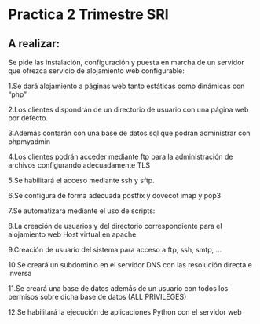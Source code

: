 # Practica 2 Trimestre SRI
## A realizar:
Se pide las instalación, configuración y puesta en marcha de un servidor que ofrezca servicio de alojamiento web configurable:

1.Se dará alojamiento a páginas web tanto estáticas como dinámicas con “php”

2.Los clientes dispondrán de un directorio de usuario con una página web por defecto. 

3.Además contarán con una base de datos sql que podrán administrar con phpmyadmin

4.Los clientes podrán acceder mediante ftp para la administración de archivos configurando adecuadamente TLS

5.Se habilitará el acceso mediante ssh y sftp. 

6.Se configura de forma adecuada postfix y dovecot imap y pop3

7.Se automatizará mediante el uso de scripts: 

8.La creación de usuarios y del directorio correspondiente para el alojamiento web 
Host virtual en apache

9.Creación de usuario del sistema para acceso a ftp, ssh, smtp, …

10.Se creará un subdominio en el servidor DNS con las resolución directa e inversa

11.Se creará una base de datos además de un usuario con todos los permisos sobre dicha base de datos (ALL PRIVILEGES)

12.Se habilitará la ejecución de aplicaciones Python con el servidor web
